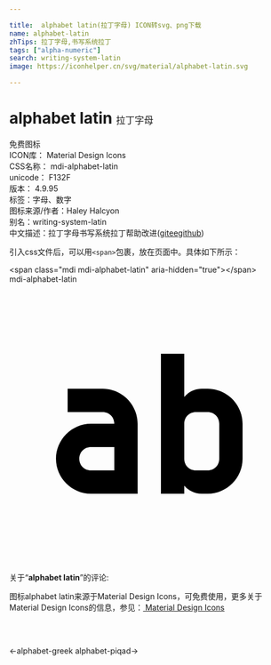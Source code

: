 ```yaml
---

title:  alphabet latin(拉丁字母) ICON转svg、png下载
name: alphabet-latin
zhTips: 拉丁字母,书写系统拉丁
tags: ["alpha-numeric"]
search: writing-system-latin
image: https://iconhelper.cn/svg/material/alphabet-latin.svg

---
```


# alphabet latin  <small style="font-size: 60%;font-weight: 100">拉丁字母</small>


<div class="detail-page">
<p>
<span><span class="badge-success badge">免费图标</span> </span>
<br/>
<span>
ICON库：
<span class="badge-secondary badge">Material Design Icons</span> 
</span>
<br/>
<span>
CSS名称：
<span class="badge-secondary badge">mdi-alphabet-latin</span> 
</span>
<br/>
<span>
unicode：
<span class="badge-secondary badge">F132F</span> 
<copy-btn content='F132F' btn-title=""></copy-btn>
<copy-btn :content='String.fromCodePoint(parseInt("F132F", 16))' btn-title="复制U"></copy-btn>
</span>
<br/>
<span>
版本：
<span class="badge-secondary badge">4.9.95</span> 
</span><br/><span>标签：<span class="badge-light badge"><router-link to="/tags/alpha-numeric.html">字母、数字</router-link></span></span>
<br/>
<span>图标来源/作者：<span class="badge-light badge">Haley Halcyon</span></span> 
<br/>
<span>别名：<span class="badge-light badge">writing-system-latin</span></span><br/><span class="zh-detail">中文描述：<span class="badge-primary badge">拉丁字母</span><span class="badge-primary badge">书写系统拉丁</span><span class="help-link"><span>帮助改进</span>(<a href="https://gitee.com/liuwave/icon-helper/edit/master/json/material/alphabet-latin.json" target="_blank" rel="noopener noreferrer">gitee</a><a href="https://github.com/liuwave/icon-helper/edit/master/json/material/alphabet-latin.json" target="_blank" rel="noopener noreferrer">github</a></span>)</span><br/>
</p>
</div>
<div class="alert alert-dark">
  <i class="mdi mdi-alphabet-latin mdi-48px"></i>
  <i class="mdi mdi-alphabet-latin mdi-36px"></i>
  <i class="mdi mdi-alphabet-latin mdi-24px"></i>
  <i class="mdi mdi-alphabet-latin mdi-18px"></i>
</div>
<div>
  <p>引入css文件后，可以用<code>&lt;span&gt;</code>包裹，放在页面中。具体如下所示：    
  </p>
  <div class="alert alert-primary" style="font-size: 14px">
    &lt;span class="mdi mdi-alphabet-latin" aria-hidden="true"&gt;&lt;/span&gt;
    <copy-btn content='<span class="mdi mdi-alphabet-latin" aria-hidden="true"></span>'></copy-btn>
  </div>
  <div class="alert alert-secondary">
    <i class="mdi mdi-alphabet-latin"
    style="font-size: 24px"
    aria-hidden="true"></i> mdi-alphabet-latin
    <copy-btn content="mdi-alphabet-latin" btn-title="复制图标名称"></copy-btn>
  </div>
</div>
<div id="svg" class="svg-wrap">
<svg xmlns="http://www.w3.org/2000/svg" viewBox="0 0 24 24"><path d="M13 6V18H15V17.31C15.37 17.73 15.9 18 16.5 18H17C18.65 18 20 16.65 20 15V12C20 10.36 18.65 9 17 9H16.5C15.9 9 15.37 9.27 15 9.7V6M5 9V11H8C8.57 11 9 11.43 9 12H7C5.36 12 4 13.36 4 15C4 16.65 5.36 18 7 18H11V12C11 10.36 9.65 9 8 9M16 11H17C17.57 11 18 11.43 18 12V15C18 15.57 17.57 16 17 16H16C15.43 16 15 15.57 15 15V12C15 11.43 15.43 11 16 11M7 14H9V16H7C6.43 16 6 15.57 6 15C6 14.43 6.43 14 7 14Z" /></svg>
</div>
<detail full-name='mdi-alphabet-latin'></detail>
<div class="icon-detail__container">
<p>关于“<b>alphabet latin</b>”的评论:</p>
</div>
<Vssue title="关于“alphabet latin”的评论" />    
<div><p>图标alphabet latin来源于Material Design Icons，可免费使用，更多关于 Material Design Icons的信息，参见：<a target="_blank" href="https://iconhelper.cn/material.html"> Material Design Icons</a>
</p></div>

<div style="padding:2rem 0 " class="page-nav"><p class="inner"><span class="prev">←<router-link to="/icon/alphabet-greek.html">alphabet-greek</router-link></span> <span class="next"><router-link to="/icon/alphabet-piqad.html">alphabet-piqad</router-link>→</span></p></div>

